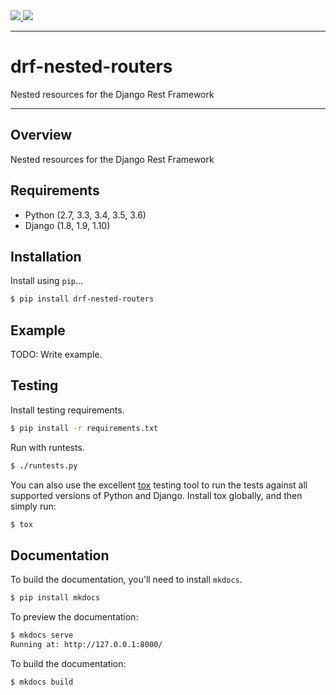 <div class="badges">
    <a href="http://travis-ci.org/alanjds/drf-nested-routers">
        <img src="https://travis-ci.org/alanjds/drf-nested-routers.svg?branch=master">
    </a>
    <a href="https://pypi.python.org/pypi/drf-nested-routers">
        <img src="https://img.shields.io/pypi/v/drf-nested-routers.svg">
    </a>
</div>

---

# drf-nested-routers

Nested resources for the Django Rest Framework

---

## Overview

Nested resources for the Django Rest Framework

## Requirements

* Python (2.7, 3.3, 3.4, 3.5, 3.6)
* Django (1.8, 1.9, 1.10)

## Installation

Install using `pip`...

```bash
$ pip install drf-nested-routers
```

## Example

TODO: Write example.

## Testing

Install testing requirements.

```bash
$ pip install -r requirements.txt
```

Run with runtests.

```bash
$ ./runtests.py
```

You can also use the excellent [tox](http://tox.readthedocs.org/en/latest/) testing tool to run the tests against all supported versions of Python and Django. Install tox globally, and then simply run:

```bash
$ tox
```

## Documentation

To build the documentation, you'll need to install `mkdocs`.

```bash
$ pip install mkdocs
```

To preview the documentation:

```bash
$ mkdocs serve
Running at: http://127.0.0.1:8000/
```

To build the documentation:

```bash
$ mkdocs build
```
